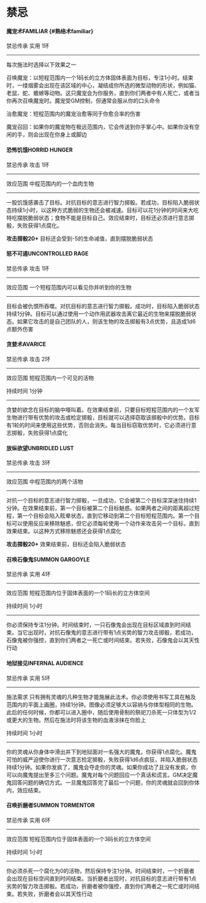 # 禁忌

#### 魔宠术FAMILIAR {#熟络术familiar}

禁忌传承 实用 1环

------------------------------------------------------------------------

每次施法时选择以下效果之一

召唤魔宠：以短程范围内一个1码长的立方体固体表面为目标，专注1小时。结束时，一缕烟雾会出现在该区域的中心，凝结成你所选的微型动物的形状，例如猫、老鼠、蛇、蟾蜍等动物。这只魔宠会为你服务，直到你们两者中有人死亡，或者当你再次召唤魔宠时。魔宠受GM控制，但通常会服从你的口头命令

治愈魔宠：短程范围内的魔宠治愈等同于你愈合率的伤害

魔宠召回：如果你的魔宠物在极远范围内，它会传送到你手掌心中。如果你没有空闲的手，则会出现在你身上或脚边

#### 恐怖饥饿HORRID HUNGER

禁忌传承 攻击 1环

------------------------------------------------------------------------

效应范围 中程范围内的一个血肉生物

------------------------------------------------------------------------

一股饥饿感袭击了目标。对抗目标的意志进行智力掷骰。若成功，目标陷入脆弱状态持续1小时，以这种方式脆弱的生物还会被减速。目标可以花1分钟的时间来大吃特吃摆脱脆弱状态；食物不能是目标自己。效应结束时，目标还必须进行意志掷骰，失败获得1点腐化。

**攻击掷骰20+** 目标还会受到-5的生命减值，直到摆脱脆弱状态

#### 怒不可遏UNCONTROLLED RAGE

禁忌传承 攻击 1环

------------------------------------------------------------------------

效应范围 一个短程范围内可以看见你并听到你的生物

------------------------------------------------------------------------

目标会被仇恨所吞噬。对抗目标的意志进行智力掷骰。成功时，目标陷入脆弱状态持续1分钟。目标可以通过使用一个动作用武器攻击离它最近的生物来摆脱脆弱状态。如果它攻击的是自己团队的人，则该生物的攻击掷骰有3点优势，且造成1d6点额外伤害

#### 贪婪术AVARICE

禁忌传承 攻击 2环

------------------------------------------------------------------------

效应范围 短程范围内一个可见的活物

持续时间 1分钟

------------------------------------------------------------------------

贪婪的欲念在目标的脑中嚎叫着。在效果结束前，只要目标短程范围内的一个友军生物进行带有优势的攻击或检定掷骰，目标就可以选择窃取该掷骰中的优势。目标有1轮的时间来使用这些优势，否则会消失。每当目标窃取优势时，它必须进行意志掷骰，失败获得1点腐化

#### 放纵欲望UNBRIDLED LUST

禁忌传承 攻击 3环

------------------------------------------------------------------------

效应范围 中程范围内的两个活物

------------------------------------------------------------------------

对抗一个目标的意志进行智力掷骰，一旦成功，它会被第二个目标深深迷住持续1分钟。在效果结束前，第一个目标被第二个目标魅惑。如果两者之间的距离超过短程，第一个目标会陷入眩晕状态，直到它移动到第二个目标短程范围内。第一个目标可以使用反应来移除魅惑，但它必须每轮使用一个动作来攻击另一个目标，直到效果结束。以这种方式移除魅惑还会获得1点腐化

**攻击掷骰20+** 效果结束前，目标还会陷入脆弱状态

#### 召唤石像鬼SUMMON GARGOYLE

禁忌传承 实用 4环

------------------------------------------------------------------------

效应范围 短程范围内位于固体表面的一个1码长的立方体空间

持续时间 1小时

------------------------------------------------------------------------

你必须保持专注1分钟。时间结束时，一只石像鬼会出现在目标区域直到时间结束。当它出现时，对抗石像鬼的意志进行带有1点劣势的智力攻击掷骰，若成功，石像鬼被你强控，直到你们两者之一死亡或时间结束。若失败，石像鬼会以其天性行动

#### 地狱接见INFERNAL AUDIENCE

禁忌传承 实用 5环

------------------------------------------------------------------------

施法需求
只有拥有灵魂的凡种生物才能施展此法术。你必须使用书写工具在触及范围内的平面上画圈，持续1分钟。图像必须足够大以容纳与你体型相同的生物。此后的任何时候，你都可以进入圈中，随后使用骨制的祭祀刀杀死一只体型为1/2或更大的生物。然后在施法时将该生物的血液涂抹在你脸上

持续时间 1小时

------------------------------------------------------------------------

你的灵魂从你身体中滑出并下到地狱面对一名强大的魔鬼，你获得1点腐化。魔鬼可怕的威严迫使你进行一次意志检定掷骰，失败获得1d6点疯狂，并陷入脆弱状态持续1分钟。如果你发疯了，魔鬼会夺走你的灵魂。如果你成功了且没有发疯，你可以向魔鬼提出至多三个问题。魔鬼对每个问题回应一个真话和谎言。GM决定魔鬼回答问题的确切方式。一旦魔鬼回答完了最后一个问题，你的灵魂就会回到你体内，效应结束。

#### 召唤折磨者SUMMON TORMENTOR

禁忌传承 实用 6环

------------------------------------------------------------------------

效应范围 短程范围内位于固体表面的一个3码长的立方体空间

持续时间 1小时

------------------------------------------------------------------------

你必须杀死一个腐化为0的活物，然后保持专注1分钟。时间结束时，一个折磨者会出现在目标空间直到时间结束。当折磨者出现时，对抗目标的意志进行带有1点劣势的智力攻击掷骰。若成功，折磨者被你强控，直到你们两者之一死亡或时间结束。若失败，折磨者会以其天性行动

